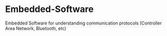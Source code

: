 # Embedded-Software
Embedded Software for understanding communication protocols (Controller Area Network, Bluetooth, etc) 
